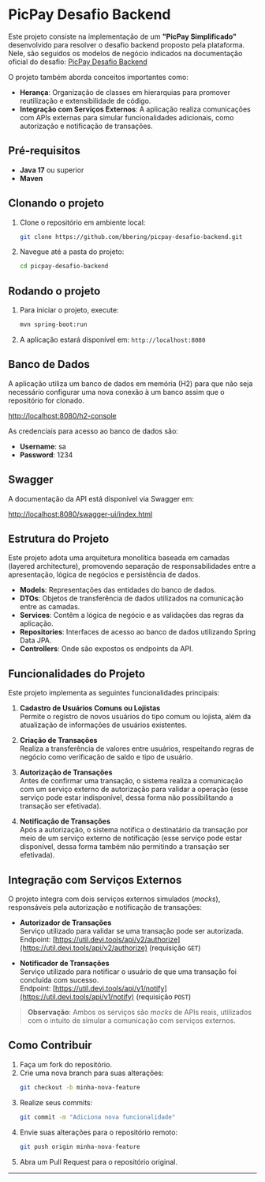 # PicPay Desafio Backend

Este projeto consiste na implementação de um **"PicPay Simplificado"** desenvolvido para resolver o desafio backend proposto pela plataforma. Nele, são seguidos os modelos de negócio indicados na documentação oficial do desafio: [PicPay Desafio Backend](https://github.com/PicPay/picpay-desafio-backend)

O projeto também aborda conceitos importantes como:

- **Herança**: Organização de classes em hierarquias para promover reutilização e extensibilidade de código.
- **Integração com Serviços Externos**: A aplicação realiza comunicações com APIs externas para simular funcionalidades adicionais, como autorização e notificação de transações.

## Pré-requisitos

- **Java 17** ou superior
- **Maven**

## Clonando o projeto

1. Clone o repositório em ambiente local:

    ```bash
    git clone https://github.com/bbering/picpay-desafio-backend.git
    ```

2. Navegue até a pasta do projeto:

    ```bash
    cd picpay-desafio-backend
    ```

## Rodando o projeto

1. Para iniciar o projeto, execute:

    ```bash
    mvn spring-boot:run
    ```

2. A aplicação estará disponível em: `http://localhost:8080`

## Banco de Dados

A aplicação utiliza um banco de dados em memória (H2) para que não seja necessário configurar uma nova conexão à um banco assim que o repositório for clonado.

[http://localhost:8080/h2-console](http://localhost:8080/h2-console)

As credenciais para acesso ao banco de dados são:

- **Username**: sa
- **Password**: 1234

## Swagger

A documentação da API está disponível via Swagger em:

[http://localhost:8080/swagger-ui/index.html](http://localhost:8080/swagger-ui/index.html)

## Estrutura do Projeto

Este projeto adota uma arquitetura monolítica baseada em camadas (layered architecture), promovendo separação de responsabilidades entre a apresentação, lógica de negócios e persistência de dados.

- **Models**: Representações das entidades do banco de dados.
- **DTOs**: Objetos de transferência de dados utilizados na comunicação entre as camadas.
- **Services**: Contêm a lógica de negócio e as validações das regras da aplicação.
- **Repositories**: Interfaces de acesso ao banco de dados utilizando Spring Data JPA.
- **Controllers**: Onde são expostos os endpoints da API.

## Funcionalidades do Projeto

Este projeto implementa as seguintes funcionalidades principais:

1. **Cadastro de Usuários Comuns ou Lojistas**  
   Permite o registro de novos usuários do tipo comum ou lojista, além da atualização de informações de usuários existentes.

2. **Criação de Transações**  
   Realiza a transferência de valores entre usuários, respeitando regras de negócio como verificação de saldo e tipo de usuário.

3. **Autorização de Transações**  
   Antes de confirmar uma transação, o sistema realiza a comunicação com um serviço externo de autorização para validar a operação (esse serviço pode estar 
   indisponível, dessa forma não possibilitando a transação ser efetivada).

4. **Notificação de Transações**  
   Após a autorização, o sistema notifica o destinatário da transação por meio de um serviço externo de notificação (esse serviço pode estar disponível, dessa 
   forma também não permitindo a transação ser efetivada).

## Integração com Serviços Externos

O projeto integra com dois serviços externos simulados (*mocks*), responsáveis pela autorização e notificação de transações:

- **Autorizador de Transações**  
  Serviço utilizado para validar se uma transação pode ser autorizada.  
  Endpoint: [https://util.devi.tools/api/v2/authorize](https://util.devi.tools/api/v2/authorize) (requisição `GET`)

- **Notificador de Transações**  
  Serviço utilizado para notificar o usuário de que uma transação foi concluída com sucesso.  
  Endpoint: [https://util.devi.tools/api/v1/notify](https://util.devi.tools/api/v1/notify) (requisição `POST`)

> **Observação**: Ambos os serviços são *mocks* de APIs reais, utilizados com o intuito de simular a comunicação com serviços externos.

## Como Contribuir

1. Faça um fork do repositório.
2. Crie uma nova branch para suas alterações:
    ```bash
    git checkout -b minha-nova-feature
    ```
3. Realize seus commits:
    ```bash
    git commit -m "Adiciona nova funcionalidade"
    ```
4. Envie suas alterações para o repositório remoto:
    ```bash
    git push origin minha-nova-feature
    ```
5. Abra um Pull Request para o repositório original.

---
